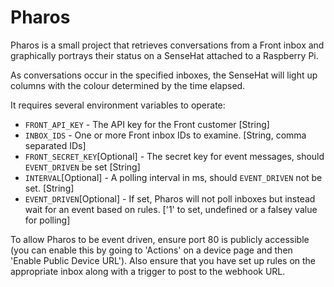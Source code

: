 # Pharos

Pharos is a small project that retrieves conversations from a Front inbox and graphically portrays their status on a SenseHat attached to a Raspberry Pi.

As conversations occur in the specified inboxes, the SenseHat will light up columns with the colour determined by the time elapsed.

It requires several environment variables to operate:

* `FRONT_API_KEY` - The API key for the Front customer [String]
* `INBOX_IDS` - One or more Front inbox IDs to examine. [String, comma separated IDs]
* `FRONT_SECRET_KEY`[Optional] - The secret key for event messages, should `EVENT_DRIVEN` be set [String]
* `INTERVAL`[Optional] - A polling interval in ms, should `EVENT_DRIVEN` not be set. [String]
* `EVENT_DRIVEN`[Optional] - If set, Pharos will not poll inboxes but instead wait for an event based on rules. ['1' to set, undefined or a falsey value for polling]

To allow Pharos to be event driven, ensure port 80 is publicly accessible (you can enable this by going to 'Actions' on a device page and then 'Enable Public Device URL'). Also ensure that you have set up rules on the appropriate inbox along with a trigger to post to the webhook URL.